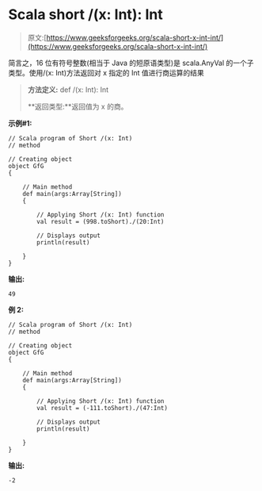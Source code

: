 # Scala short /(x: Int): Int

> 原文:[https://www.geeksforgeeks.org/scala-short-x-int-int/](https://www.geeksforgeeks.org/scala-short-x-int-int/)

简言之，16 位有符号整数(相当于 Java 的短原语类型)是 scala.AnyVal 的一个子类型。使用/(x: Int)方法返回对 x 指定的 Int 值进行商运算的结果

> **方法定义:** def /(x: Int): Int
> 
> **返回类型:**返回值为 x 的商。

**示例#1:**

```
// Scala program of Short /(x: Int) 
// method 

// Creating object 
object GfG 
{ 

    // Main method 
    def main(args:Array[String]) 
    { 

        // Applying Short /(x: Int) function 
        val result = (998.toShort)./(20:Int)

        // Displays output 
        println(result) 

    } 
} 
```

**输出:**

```
49

```

**例 2:**

```
// Scala program of Short /(x: Int) 
// method 

// Creating object 
object GfG 
{ 

    // Main method 
    def main(args:Array[String]) 
    { 

        // Applying Short /(x: Int) function 
        val result = (-111.toShort)./(47:Int)

        // Displays output 
        println(result) 

    } 
} 
```

**输出:**

```
-2

```